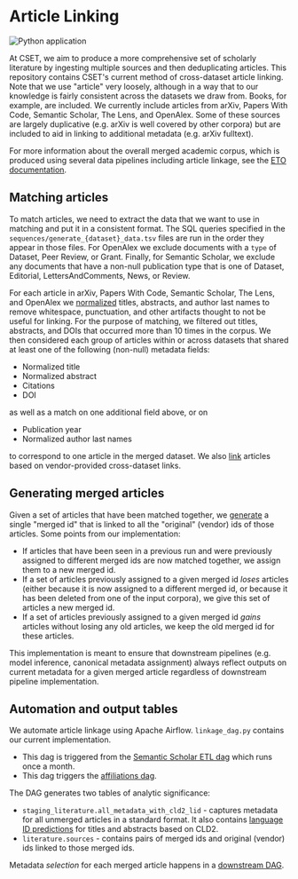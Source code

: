 # Article Linking
![Python application](https://github.com/georgetown-cset/article-linking/workflows/Python%20application/badge.svg)

At CSET, we aim to produce a more comprehensive set of scholarly literature by ingesting multiple sources and then
deduplicating articles. This repository contains CSET's current method of cross-dataset article linking. Note that we
use "article" very loosely, although in a way that to our knowledge is fairly consistent across the datasets we draw
from. Books, for example, are included. We currently include articles from arXiv, Papers With Code,
Semantic Scholar, The Lens, and OpenAlex. Some of these sources are largely duplicative (e.g. arXiv is well covered by
other corpora) but are included to aid in linking to additional metadata (e.g. arXiv fulltext).

For more information about the overall merged academic corpus, which is produced using several data pipelines including
article linkage, see the [ETO documentation](https://eto.tech/dataset-docs/mac/).

## Matching articles

To match articles, we need to extract the data that we want to use in matching and put it in a consistent format. The
SQL queries specified in the `sequences/generate_{dataset}_data.tsv` files are run in the order they appear in those
files. For OpenAlex we exclude documents with a `type` of Dataset, Peer Review, or Grant. Finally, for Semantic Scholar,
we exclude any documents that have a non-null
publication type that is one of Dataset, Editorial, LettersAndComments, News, or Review.

For each article in arXiv, Papers With Code, Semantic Scholar, The Lens, and OpenAlex
we [normalized](utils/clean_corpus.py) titles, abstracts, and author last names to remove whitespace, punctuation,
and other artifacts thought to not be useful for linking. For the purpose of matching, we filtered out titles,
abstracts, and DOIs that occurred more than 10 times in the corpus. We then considered each group of articles
within or across datasets that shared at least one of the following (non-null) metadata fields:

*  Normalized title
*  Normalized abstract
*  Citations
*  DOI

as well as a match on one additional field above, or on

*  Publication year
*  Normalized author last names

to correspond to one article in the merged dataset. We also [link](sql/all_match_pairs_with_um.sql) articles based on
vendor-provided cross-dataset links.

## Generating merged articles

Given a set of articles that have been matched together, we [generate](utils/create_merge_ids.py) a single "merged id"
that is linked to all the "original" (vendor) ids of those articles. Some points from our implementation:

* If articles that have been seen in a previous run and were previously assigned to different merged ids are now matched
together, we assign them to a new merged id.
* If a set of articles previously assigned to a given merged id _loses_ articles (either because it is now assigned to
a different merged id, or because it has been deleted from one of the input corpora), we give this set of articles a
new merged id.
* If a set of articles previously assigned to a given merged id _gains_ articles without losing any old articles, we
keep the old merged id for these articles.

This implementation is meant to ensure that downstream pipelines (e.g. model inference, canonical metadata assignment)
always reflect outputs on current metadata for a given merged article regardless of downstream pipeline implementation.

## Automation and output tables

We automate article linkage using Apache Airflow. `linkage_dag.py` contains our current implementation.

* This dag is triggered from the [Semantic Scholar ETL dag](https://github.com/georgetown-cset/semantic-scholar-etl-pipeline/blob/main/s2_dag.py) which runs once a month.
* This dag triggers the [affiliations dag](https://github.com/georgetown-cset/author-affiliations/blob/main/pipeline/affiliations_dag.py).

The DAG generates two tables of analytic significance:

* `staging_literature.all_metadata_with_cld2_lid` - captures metadata for all unmerged articles in a
standard format. It also contains [language ID predictions](utils/run_lid.py) for titles and abstracts based on CLD2.
* `literature.sources` - contains pairs of merged ids and original (vendor) ids linked to those merged ids.

Metadata _selection_ for each merged article happens in a [downstream DAG](https://github.com/georgetown-cset/cset_article_schema).
